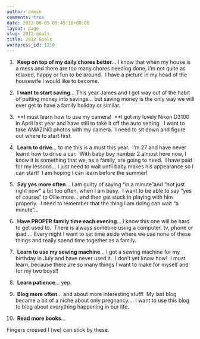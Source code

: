 ```yaml
---
author: admin
comments: true
date: 2012-08-05 09:45:18+00:00
layout: page
slug: 2012-goals
title: 2012 Goals
wordpress_id: 1210
---
```


1.  **Keep on top of my daily chores better**… I know that when my house is a mess and there are too many chores needing done, I’m not quite as relaxed, happy or fun to be around.  I have a picture in my head of the housewife I would like to become.

2.  **I want to start saving**… This year James and I got way out of the habit of putting money into savings… but saving money is the only way we will ever get to have a family holiday or similar.

3.  **I must learn how to use my camera!  **I got my lovely Nikon D3100 in April last year and have still to take it off the auto setting.  I want to take AMAZING photos with my camera.  I need to sit down and figure out where to start first.

4.  **Learn to drive**… to me this is a must this year.  I’m 27 and have never learnt how to drive a car.  With baby boy number 2 almost here now, I know it is something that we, as a family, are going to need.  I have paid for my lessons… I just need to wait until baby makes his appearance so I can start!  I am hoping I can learn before the summer!

5.  **Say yes more often**… I am guilty of saying “in a minute”and “not just right now” a bit too often, when I am busy.  I want to be able to say “yes of course” to Ollie more… and then get stuck in playing with him properly.  I need to remember that the thing I am doing can wait “a minute”…

6.  **Have PROPER family time each evening**… I know this one will be hard to get used to.  There is always someone using a computer, tv, phone or ipad…. Every night I want to set time aside where we use none of these things and really spend time together as a family.

7.  **Learn to use my sewing machine**… I got a sewing machine for my birthday in July and have never used it.  I don’t yet know how!  I must learn, because there are so many things I want to make for myself and for my two boys!!

8.  **Learn patience**… yep.

9.  **Blog more often**… and about more interesting stuff!  My last blog became a bit of a niche about only pregnancy…. I want to use this blog to blog about everything happening in our life.

10.  **Read more books**…

Fingers crossed I (we) can stick by these.


